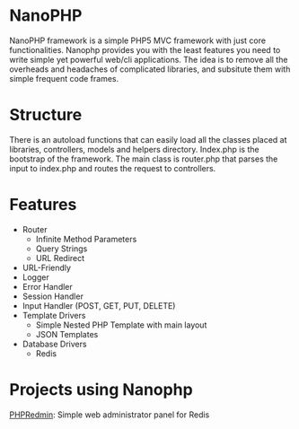 NanoPHP
=======

NanoPHP framework is a simple PHP5 MVC framework with just core functionalities. Nanophp provides you with the least features you need to write simple yet powerful web/cli applications.
The idea is to remove all the overheads and headaches of complicated libraries, and subsitute them with simple frequent code frames.

Structure
=========

There is an autoload functions that can easily load all the classes placed at libraries, controllers, models and helpers directory.
Index.php is the bootstrap of the framework. The main class is router.php that parses the input to index.php and routes the request to controllers.

Features
========
* Router
  * Infinite Method Parameters
  * Query Strings
  * URL Redirect
* URL-Friendly
* Logger
* Error Handler
* Session Handler
* Input Handler (POST, GET, PUT, DELETE)
* Template Drivers
  * Simple Nested PHP Template with main layout
  * JSON Templates
* Database Drivers
  * Redis

Projects using Nanophp
======================
[PHPRedmin](https://github.com/sasanrose/phpredmin): Simple web administrator panel for Redis
